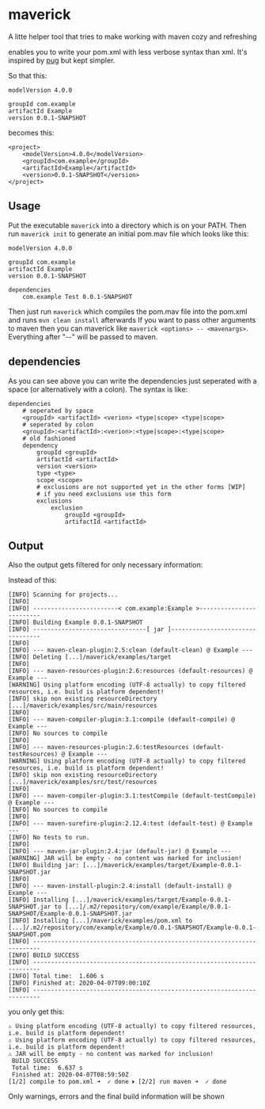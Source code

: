 # maverick

A litte helper tool that tries to make working with maven cozy and refreshing

enables you to write your pom.xml with less verbose syntax than xml. It's inspired by [pug](https://pugjs.org/api/getting-started.html) but kept simpler.

So that this:

```
modelVersion 4.0.0

groupId com.example
artifactId Example
version 0.0.1-SNAPSHOT
```

becomes this:

```
<project>
    <modelVersion>4.0.0</modelVersion>
    <groupId>com.example</groupId>
    <artifactId>Example</artifactId>
    <version>0.0.1-SNAPSHOT</version>
</project>
```

## Usage

Put the executable `maverick` into a directory which is on your PATH.
Then run `maverick init` to generate an initial pom.mav file which looks like this:

```
modelVersion 4.0.0

groupId com.example
artifactId Example
version 0.0.1-SNAPSHOT

dependencies
    com.example Test 0.0.1-SNAPSHOT
```

Then just run `maverick` which compiles the pom.mav file into the pom.xml and runs `mvn clean install` afterwards
If you want to pass other arguments to maven then you can maverick like `maverick <options> -- <mavenargs>`. Everything after "--" will be passed to maven.

## dependencies

As you can see above you can write the dependencies just seperated with a space (or alternatively with a colon).
The syntax is like:

```
dependencies
    # seperated by space
    <groupId> <artifactId> <verion> <type|scope> <type|scope>
    # seperated by colon
    <groupId>:<artifactId>:<verion>:<type|scope>:<type|scope>
    # old fashioned
    dependency
        groupId <groupId>
        artifactId <artifactId>
        version <version>
        type <type>
        scope <scope>
        # exclusions are not supported yet in the other forms [WIP]
        # if you need exclusions use this form
        exclusions
            exclusion
                groupId <groupId>
                artifactId <artifactId>
```

## Output

Also the output gets filtered for only necessary information:

Instead of this:
```
[INFO] Scanning for projects...
[INFO] 
[INFO] ------------------------< com.example:Example >-------------------------
[INFO] Building Example 0.0.1-SNAPSHOT
[INFO] --------------------------------[ jar ]---------------------------------
[INFO] 
[INFO] --- maven-clean-plugin:2.5:clean (default-clean) @ Example ---
[INFO] Deleting [...]/maverick/examples/target
[INFO] 
[INFO] --- maven-resources-plugin:2.6:resources (default-resources) @ Example ---
[WARNING] Using platform encoding (UTF-8 actually) to copy filtered resources, i.e. build is platform dependent!
[INFO] skip non existing resourceDirectory [...]/maverick/examples/src/main/resources
[INFO] 
[INFO] --- maven-compiler-plugin:3.1:compile (default-compile) @ Example ---
[INFO] No sources to compile
[INFO] 
[INFO] --- maven-resources-plugin:2.6:testResources (default-testResources) @ Example ---
[WARNING] Using platform encoding (UTF-8 actually) to copy filtered resources, i.e. build is platform dependent!
[INFO] skip non existing resourceDirectory [...]/maverick/examples/src/test/resources
[INFO] 
[INFO] --- maven-compiler-plugin:3.1:testCompile (default-testCompile) @ Example ---
[INFO] No sources to compile
[INFO] 
[INFO] --- maven-surefire-plugin:2.12.4:test (default-test) @ Example ---
[INFO] No tests to run.
[INFO] 
[INFO] --- maven-jar-plugin:2.4:jar (default-jar) @ Example ---
[WARNING] JAR will be empty - no content was marked for inclusion!
[INFO] Building jar: [...]/maverick/examples/target/Example-0.0.1-SNAPSHOT.jar
[INFO] 
[INFO] --- maven-install-plugin:2.4:install (default-install) @ Example ---
[INFO] Installing [...]/maverick/examples/target/Example-0.0.1-SNAPSHOT.jar to [...]/.m2/repository/com/example/Example/0.0.1-SNAPSHOT/Example-0.0.1-SNAPSHOT.jar
[INFO] Installing [...]/maverick/examples/pom.xml to [...]/.m2/repository/com/example/Example/0.0.1-SNAPSHOT/Example-0.0.1-SNAPSHOT.pom
[INFO] ------------------------------------------------------------------------
[INFO] BUILD SUCCESS
[INFO] ------------------------------------------------------------------------
[INFO] Total time:  1.606 s
[INFO] Finished at: 2020-04-07T09:00:10Z
[INFO] ------------------------------------------------------------------------
```

you only get this:
```
⚠ Using platform encoding (UTF-8 actually) to copy filtered resources, i.e. build is platform dependent!
⚠ Using platform encoding (UTF-8 actually) to copy filtered resources, i.e. build is platform dependent!
⚠ JAR will be empty - no content was marked for inclusion!
 BUILD SUCCESS
 Total time:  6.637 s
 Finished at: 2020-04-07T08:59:50Z
[1/2] compile to pom.xml ➜  ✓ done 🞂 [2/2] run maven ➜  ✓ done 
```
Only warnings, errors and the final build information will be shown
